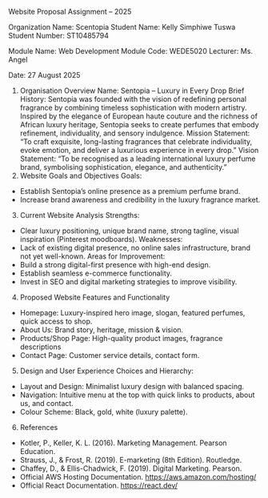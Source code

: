 

Website Proposal Assignment – 2025

Organization Name: Scentopia 
Student Name: Kelly Simphiwe Tuswa
Student Number: ST10485794

Module Name: Web Development 
Module Code: WEDE5020
Lecturer: Ms. Angel

Date: 27 August 2025
 

1. Organisation Overview
Name: Sentopia – Luxury in Every Drop
Brief History:
Sentopia was founded with the vision of redefining personal fragrance by combining timeless sophistication with modern artistry. Inspired by the elegance of European haute couture and the richness of African luxury heritage, Sentopia seeks to create perfumes that embody refinement, individuality, and sensory indulgence.
Mission Statement:
“To craft exquisite, long-lasting fragrances that celebrate individuality, evoke emotion, and deliver a luxurious experience in every drop.”
Vision Statement:
“To be recognised as a leading international luxury perfume brand, symbolising sophistication, elegance, and authenticity.”
2. Website Goals and Objectives
Goals:
- Establish Sentopia’s online presence as a premium perfume brand.
- Increase brand awareness and credibility in the luxury fragrance market.

3. Current Website Analysis 
Strengths:
- Clear luxury positioning, unique brand name, strong tagline, visual inspiration (Pinterest moodboards).
Weaknesses:
- Lack of existing digital presence, no online sales infrastructure, brand not yet well-known.
Areas for Improvement:
- Build a strong digital-first presence with high-end design.
- Establish seamless e-commerce functionality.
- Invest in SEO and digital marketing strategies to improve visibility.
4. Proposed Website Features and Functionality
- Homepage: Luxury-inspired hero image, slogan, featured perfumes, quick access to shop.
- About Us: Brand story, heritage, mission & vision.
- Products/Shop Page: High-quality product images, fragrance descriptions
- Contact Page: Customer service details, contact form.

5. Design and User Experience
Choices and Hierarchy:
- Layout and Design: Minimalist luxury design with balanced spacing.
- Navigation: Intuitive menu at the top with quick links to products, about us, and contact.
- Colour Scheme: Black, gold, white (luxury palette).

6. References
- Kotler, P., Keller, K. L. (2016). Marketing Management. Pearson Education.
- Strauss, J., & Frost, R. (2019). E-marketing (8th Edition). Routledge.
- Chaffey, D., & Ellis-Chadwick, F. (2019). Digital Marketing. Pearson.
- Official AWS Hosting Documentation. https://aws.amazon.com/hosting/
- Official React Documentation. https://react.dev/




